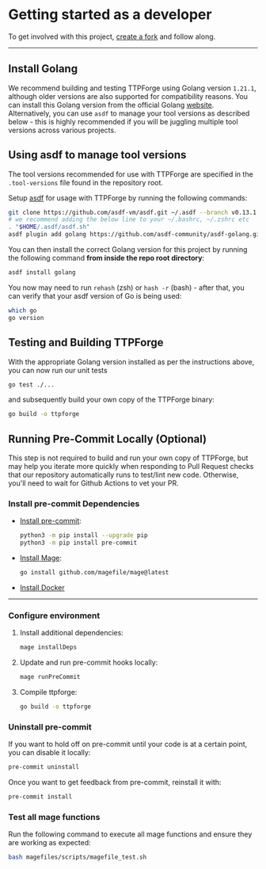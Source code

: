 # Getting started as a developer

To get involved with this project,
[create a fork](https://docs.github.com/en/get-started/quickstart/fork-a-repo)
and follow along.

---

## Install Golang

We recommend building and testing TTPForge using Golang version `1.21.1`,
although older versions are also supported for compatibility reasons.
You can install this Golang version from the official Golang [website](https://go.dev/doc/install).
Alternatively, you can use `asdf` to manage your tool versions as described below -
this is highly recommended if you will be juggling multiple tool versions across
various projects.

## Using asdf to manage tool versions

The tool versions recommended for use with TTPForge are specified
in the `.tool-versions` file found in the repository root.

Setup [asdf](https://asdf-vm.com/) for usage with TTPForge by running
the following commands:

```bash
git clone https://github.com/asdf-vm/asdf.git ~/.asdf --branch v0.13.1
# we recommend adding the below line to your ~/.bashrc, ~/.zshrc etc
. "$HOME/.asdf/asdf.sh"
asdf plugin add golang https://github.com/asdf-community/asdf-golang.git
```

You can then install the correct Golang version for this project by
running the following command **from inside the repo root directory**:

```bash
asdf install golang
```

You now may need to run `rehash` (zsh) or `hash -r` (bash) - after that, you
can verify that your asdf version of Go is being used:

```bash
which go
go version
```

## Testing and Building TTPForge

With the appropriate Golang version installed as per the instructions above, you
can now run our unit tests

```bash
go test ./...
```

and subsequently build your own copy of the TTPForge binary:

```bash
go build -o ttpforge
```

## Running Pre-Commit Locally (Optional)

This step is not required to build and run your own copy of TTPForge,
but may help you iterate more quickly when responding to Pull Request
checks that our repository automatically runs to test/lint new code.
Otherwise, you'll need to wait for Github Actions to vet your PR.

### Install pre-commit Dependencies

- [Install pre-commit](https://pre-commit.com/):

  ```bash
  python3 -m pip install --upgrade pip
  python3 -m pip install pre-commit
  ```

- [Install Mage](https://magefile.org/):

  ```bash
  go install github.com/magefile/mage@latest
  ```

- [Install Docker](https://docs.docker.com/get-docker/)

---

### Configure environment

1. Install additional dependencies:

   ```bash
   mage installDeps
   ```

1. Update and run pre-commit hooks locally:

   ```bash
   mage runPreCommit
   ```

1. Compile ttpforge:

   ```bash
   go build -o ttpforge
   ```

### Uninstall pre-commit

If you want to hold off on pre-commit until your code is at a certain point,
you can disable it locally:

```bash
pre-commit uninstall
```

Once you want to get feedback from pre-commit, reinstall it with:

```bash
pre-commit install
```

### Test all mage functions

Run the following command to execute all mage functions
and ensure they are working as expected:

```bash
bash magefiles/scripts/magefile_test.sh
```
